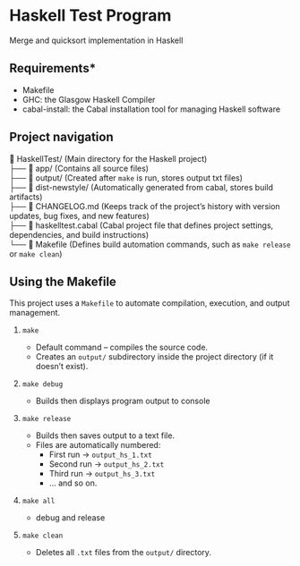 # Haskell Test Program

Merge and quicksort implementation in Haskell

## Requirements*

- Makefile
- GHC: the Glasgow Haskell Compiler
- cabal-install: the Cabal installation tool for managing Haskell software

## Project navigation
📂 HaskellTest/ (Main directory for the Haskell project)  
├── 📂 app/ (Contains all source files)  
├── 📂 output/ (Created after `make` is run, stores output txt files)  
├── 📂 dist-newstyle/ (Automatically generated from cabal, stores build artifacts)  
├── 📄 CHANGELOG.md (Keeps track of the project’s history with version updates, bug fixes, and new features)  
├── 📄 haskelltest.cabal (Cabal project file that defines project settings, dependencies, and build instructions)  
└── 📄 Makefile (Defines build automation commands, such as `make release` or `make clean`)



## Using the Makefile

This project uses a `Makefile` to automate compilation, execution, and output management.

1. `make`  
   - Default command – compiles the source code.  
   - Creates an `output/` subdirectory inside the project directory (if it doesn’t exist).  

2. `make debug`  
   - Builds then displays program output to console  

3. `make release`  
   - Builds then saves output to a text file.  
   - Files are automatically numbered:  
     - First run → `output_hs_1.txt`  
     - Second run → `output_hs_2.txt`  
     - Third run → `output_hs_3.txt`  
     - … and so on.

4. `make all`
   - debug and release 

4. `make clean`  
   - Deletes all `.txt` files from the `output/` directory. 
